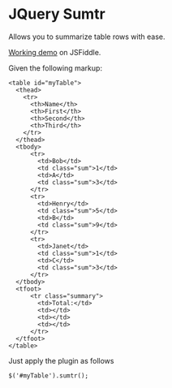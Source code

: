 JQuery Sumtr
============

Allows you to summarize table rows with ease.

[Working demo](http://jsfiddle.net/hZqGg/) on JSFiddle.

Given the following markup:

    <table id="myTable">
      <thead>
        <tr>
          <th>Name</th>
          <th>First</th>
          <th>Second</th>
          <th>Third</th>
        </tr>
      </thead>
      <tbody>
          <tr>
            <td>Bob</td>
            <td class="sum">1</td>
            <td>A</td>
            <td class="sum">3</td>
          </tr>
          <tr>
            <td>Henry</td>
            <td class="sum">5</td>
            <td>B</td>
            <td class="sum">9</td>
          </tr>
          <tr>
            <td>Janet</td>
            <td class="sum">1</td>
            <td>C</td>
            <td class="sum">3</td>
          </tr>
      </tbody>
      <tfoot>
          <tr class="summary">
            <td>Total:</td>
            <td></td>
            <td></td>
            <td></td>
          </tr>
      </tfoot>
    </table>
    
Just apply the plugin as follows

    $('#myTable').sumtr();